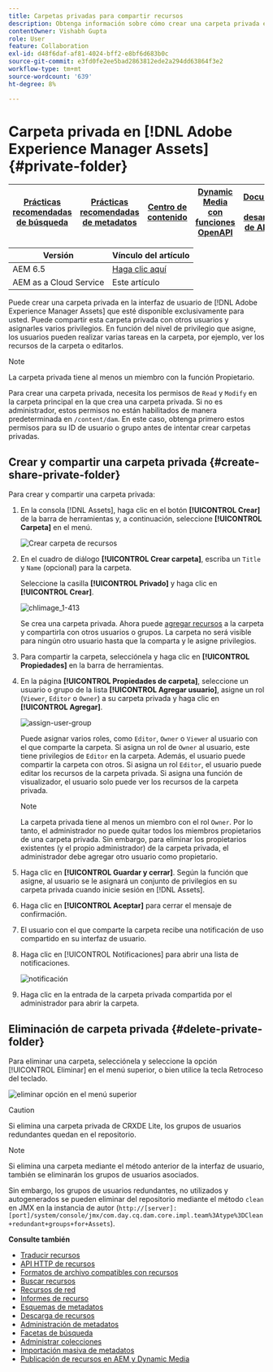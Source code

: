 ```yaml
---
title: Carpetas privadas para compartir recursos
description: Obtenga información sobre cómo crear una carpeta privada en  [!DNL Adobe Experience Manager Assets] , compartirla con otros usuarios y asignarles varios privilegios.
contentOwner: Vishabh Gupta
role: User
feature: Collaboration
exl-id: d48f6daf-af81-4024-bff2-e8bf6d683b0c
source-git-commit: e3fd0fe2ee5bad2863812ede2a294dd63864f3e2
workflow-type: tm+mt
source-wordcount: '639'
ht-degree: 8%

---
```


# Carpeta privada en [!DNL Adobe Experience Manager Assets] {#private-folder}

| [Prácticas recomendadas de búsqueda](/help/assets/search-best-practices.md) | [Prácticas recomendadas de metadatos](/help/assets/metadata-best-practices.md) | [Centro de contenido](/help/assets/product-overview.md) | [Dynamic Media con funciones OpenAPI](/help/assets/dynamic-media-open-apis-overview.md) | [Documentación para desarrolladores de AEM Assets](https://developer.adobe.com/experience-cloud/experience-manager-apis/) |
| ------------- | --------------------------- |---------|----|-----|

| Versión | Vínculo del artículo |
| -------- | ---------------------------- |
| AEM 6.5 | [Haga clic aquí](https://experienceleague.adobe.com/docs/experience-manager-65/assets/managing/private-folder.html?lang=en) |
| AEM as a Cloud Service | Este artículo |

Puede crear una carpeta privada en la interfaz de usuario de [!DNL Adobe Experience Manager Assets] que esté disponible exclusivamente para usted. Puede compartir esta carpeta privada con otros usuarios y asignarles varios privilegios. En función del nivel de privilegio que asigne, los usuarios pueden realizar varias tareas en la carpeta, por ejemplo, ver los recursos de la carpeta o editarlos.

>[!NOTE]
>
>La carpeta privada tiene al menos un miembro con la función Propietario.
>
>Para crear una carpeta privada, necesita los permisos de `Read` y `Modify` en la carpeta principal en la que crea una carpeta privada. Si no es administrador, estos permisos no están habilitados de manera predeterminada en `/content/dam`. En este caso, obtenga primero estos permisos para su ID de usuario o grupo antes de intentar crear carpetas privadas.

## Crear y compartir una carpeta privada  {#create-share-private-folder}

Para crear y compartir una carpeta privada:

1. En la consola [!DNL Assets], haga clic en el botón **[!UICONTROL Crear]** de la barra de herramientas y, a continuación, seleccione **[!UICONTROL Carpeta]** en el menú.

   ![Crear carpeta de recursos](assets/create-folder.png)

1. En el cuadro de diálogo **[!UICONTROL Crear carpeta]**, escriba un `Title` y `Name` (opcional) para la carpeta.

   Seleccione la casilla **[!UICONTROL Privado]** y haga clic en **[!UICONTROL Crear]**.

   ![chlimage_1-413](assets/create-private-folder.png)

   Se crea una carpeta privada. Ahora puede [agregar recursos](add-assets.md#upload-assets) a la carpeta y compartirla con otros usuarios o grupos. La carpeta no será visible para ningún otro usuario hasta que la comparta y le asigne privilegios.

1. Para compartir la carpeta, selecciónela y haga clic en **[!UICONTROL Propiedades]** en la barra de herramientas.

1. En la página **[!UICONTROL Propiedades de carpeta]**, seleccione un usuario o grupo de la lista **[!UICONTROL Agregar usuario]**, asigne un rol (`Viewer`, `Editor` o `Owner`) a su carpeta privada y haga clic en **[!UICONTROL Agregar]**.

   ![assign-user-group](assets/assign-permissions-private-folder.png)

   Puede asignar varios roles, como `Editor`, `Owner` o `Viewer` al usuario con el que comparte la carpeta. Si asigna un rol de `Owner` al usuario, este tiene privilegios de `Editor` en la carpeta. Además, el usuario puede compartir la carpeta con otros. Si asigna un rol `Editor`, el usuario puede editar los recursos de la carpeta privada. Si asigna una función de visualizador, el usuario solo puede ver los recursos de la carpeta privada.

   >[!NOTE]
   >
   >La carpeta privada tiene al menos un miembro con el rol `Owner`. Por lo tanto, el administrador no puede quitar todos los miembros propietarios de una carpeta privada. Sin embargo, para eliminar los propietarios existentes (y el propio administrador) de la carpeta privada, el administrador debe agregar otro usuario como propietario.

1. Haga clic en **[!UICONTROL Guardar y cerrar]**. Según la función que asigne, al usuario se le asignará un conjunto de privilegios en su carpeta privada cuando inicie sesión en [!DNL Assets].
1. Haga clic en **[!UICONTROL Aceptar]** para cerrar el mensaje de confirmación.
1. El usuario con el que comparte la carpeta recibe una notificación de uso compartido en su interfaz de usuario.

1. Haga clic en [!UICONTROL Notificaciones] para abrir una lista de notificaciones.

   ![notificación](assets/notification-icon.png)

1. Haga clic en la entrada de la carpeta privada compartida por el administrador para abrir la carpeta.

## Eliminación de carpeta privada {#delete-private-folder}

Para eliminar una carpeta, selecciónela y seleccione la opción [!UICONTROL Eliminar] en el menú superior, o bien utilice la tecla Retroceso del teclado.

![eliminar opción en el menú superior](assets/delete-option.png)

>[!CAUTION]
>
>Si elimina una carpeta privada de CRXDE Lite, los grupos de usuarios redundantes quedan en el repositorio.

>[!NOTE]
>
>Si elimina una carpeta mediante el método anterior de la interfaz de usuario, también se eliminarán los grupos de usuarios asociados.
>
>Sin embargo, los grupos de usuarios redundantes, no utilizados y autogenerados se pueden eliminar del repositorio mediante el método `clean` en JMX en la instancia de autor (`http://[server]:[port]/system/console/jmx/com.day.cq.dam.core.impl.team%3Atype%3DClean+redundant+groups+for+Assets`).

**Consulte también**

* [Traducir recursos](translate-assets.md)
* [API HTTP de recursos](mac-api-assets.md)
* [Formatos de archivo compatibles con recursos](file-format-support.md)
* [Buscar recursos](search-assets.md)
* [Recursos de red](use-assets-across-connected-assets-instances.md)
* [Informes de recurso](asset-reports.md)
* [Esquemas de metadatos](metadata-schemas.md)
* [Descarga de recursos](download-assets-from-aem.md)
* [Administración de metadatos](manage-metadata.md)
* [Facetas de búsqueda](search-facets.md)
* [Administrar colecciones](manage-collections.md)
* [Importación masiva de metadatos](metadata-import-export.md)
* [Publicación de recursos en AEM y Dynamic Media](/help/assets/publish-assets-to-aem-and-dm.md)
